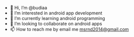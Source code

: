 - 👋 Hi, I’m @budiaa
- 👀 I’m interested in android app development
- 🌱 I’m currently learning android programming
- 💞️ I’m looking to collaborate on android apps
- 📫 How to reach me by email me msrnd2014@gmail.com

<!---
budiaa/budiaa is a ✨ special ✨ repository because its `README.md` (this file) appears on your GitHub profile.
You can click the Preview link to take a look at your changes.
--->
